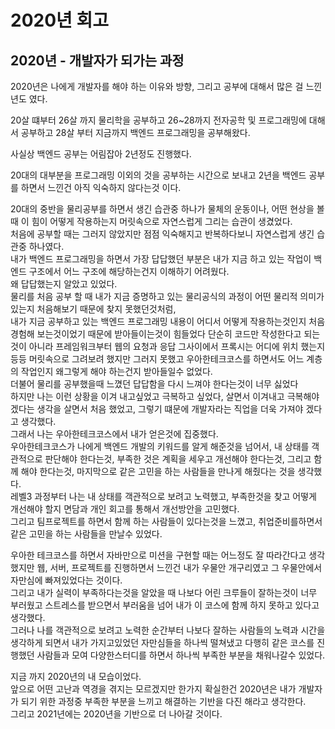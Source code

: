 # 2020년 회고

## 2020년 - 개발자가 되가는 과정 
2020년은 나에게 개발자를 해야 하는 이유와 방향, 그리고 공부에 대해서 많은 걸 느낀 년도 였다.  

20살 떄부터 26살 까지 물리학을 공부하고 26~28까지 전자공학 및 프로그래밍에 대해서 공부하고 
28살 부터 지금까지 백엔드 프로그래밍을 공부해왔다.  

사실상 백엔드 공부는 어림잡아 2년정도 진행했다.  

20대의 대부분을 프로그래밍 이외의 것을 공부하는 시간으로 보내고 2년을 백엔드 공부를 하면서 느낀건 아직 익숙하지 않다는것 이다.  

20대의 중반을 물리공부를 하면서 생긴 습관중 하나가 물체의 운동이나, 어떤 현상을 볼때 이 힘이 어떻게 작용하는지
머릿속으로 자연스럽게 그리는 습관이 생겼었다.  
처음에 공부할 때는 그러지 않았지만 점점 익숙해지고 반복하다보니 자연스럽게 생긴 습관중 하나였다.  
내가 백엔드 프로그래밍을 하면서 가장 답답했던 부분은 내가 지금 하고 있는 작업이 백엔드 구조에서 어느 구조에 해당하는건지 이해하기 어려웠다.  
왜 답답했는지 알았고 있었다.  
물리를 처음 공부 할 때 내가 지금 증명하고 있는 물리공식의 과정이 어떤 물리적 의미가 있는지 처음해보기 때문에 찾지 못했던것처럼,  
내가 지금 공부하고 있는 백엔드 프로그래밍 내용이 어디서 어떻게 작용하는것인지 처음 경험해 보는것이었기 때문에 받아들이는것이 힘들었다 
단순히 코드만 작성한다고 되는것이 아니라 프레임워크부터 웹의 요청과 응답 그사이에서 프록시는 어디에 위치 했는지 등등 머릿속으로 그려보려 했지만 그러지 못했고 우아한테크코스를 하면서도 어느 계층의 작업인지 왜그렇게 해야 하는건지 받아들일수 없었다.  
더불어 물리를 공부했을때 느꼈던 답답함을 다시 느껴야 한다는것이 너무 싫었다  
하지만 나는 이런 상황을 이겨 내고싶었고 극복하고 싶었다, 살면서 이겨내고 극복해야겠다는 생각을 살면서 처음 했었고, 그렇기 떄문에 개발자라는 직업을 더욱 가져야 겠다고 생각했다.  
그래서 나는 우아한테크코스에서 내가 얻은것에 집중했다.  
우아한테크코스가 나에게 백엔드 개발의 키워드를 알게 해준것을 넘어서, 내 상태를 객관적으로 판단해야 한다는것, 부족한 것은 계획을 세우고 개선해야 한다는것, 그리고 함께 해야 한다는것, 마지막으로 같은 고민을 하는 사람들을 만나게 해줬다는 것을 생각했다.  
레벨3 과정부터 나는 내 상태를 객관적으로 보려고 노력했고, 부족한것을 찾고 어떻게 개선해야 할지 면담과 개인 회고를 통해서 개선방안을 고민했다.  
그리고 팀프로젝트를 하면서 함께 하는 사람들이 있다는것을 느꼈고, 취업준비를하면서 같은 고민을 하는 사람들을 만날수 있었다.  

우아한 테크코스를 하면서 자바만으로 미션을 구현할 때는 어느정도 잘 따라간다고 생각했지만 웹, 서버, 프로젝트를 진행하면서 느낀건 내가 우물안 개구리였고 그 우물안에서 자만심에 빠져있었다는 것이다.  
그리고 내가 실력이 부족하다는것을 알았을 때 나보다 어린 크루들이 잘하는것이 너무 부러웠고 스트레스를 받으면서 부러움을 넘어 내가 이 코스에 함께 하지 못하고 있다고 생각했다.  
그러나 나를 객관적으로 보려고 노력한 순간부터 나보다 잘하는 사람들의 노력과 시간을 생각하게 되면서 내가 가지고있었던 자만심들을 하나씩 떨쳐냈고 다행히 같은 코스를 진행했던 사람들과 모여 다양한스터디를 하면서 하나씩 부족한 부분을 채워나갈수 있었다.  

지금 까지 2020년의 내 모습이었다.  
앞으로 어떤 고난과 역경을 겪지는 모르겠지만 한가지 확실한건 2020년은 내가 개발자가 되기 위한 과정중 부족한 부분을 느끼고 해결하는 기반을 다진 해라고 생각한다.  
그리고 2021년에는 2020년을 기반으로 더 나아갈 것이다.  

